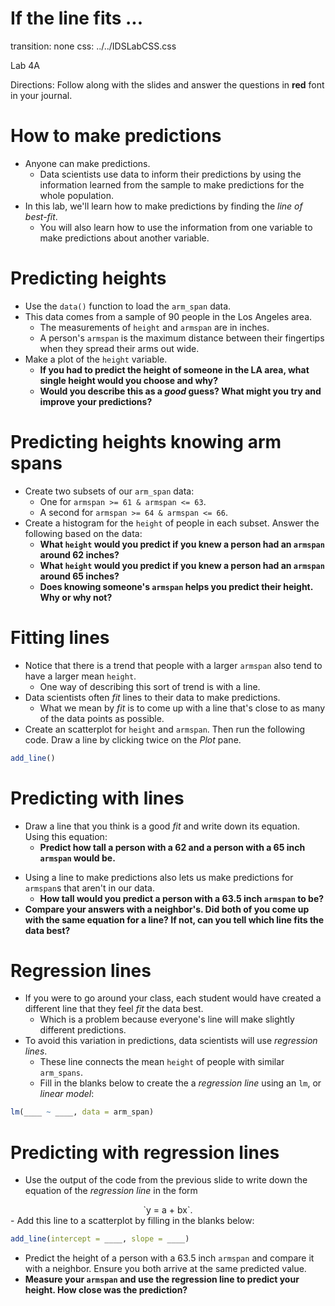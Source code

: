 If the line fits ...
===
transition: none
css: ../../IDSLabCSS.css

Lab 4A

Directions: Follow along with the slides and answer the questions in **red** font in your journal.



How to make predictions
===
- Anyone can make predictions.
    - Data scientists use data to inform their predictions by using the information learned from the sample to make predictions for the whole population.
- In this lab, we'll learn how to make predictions by finding the _line of best-fit_.
    - You will also learn how to use the information from one variable to make predictions about another variable.


Predicting heights
===

- Use the `data()` function to load the `arm_span` data.
- This data comes from a sample of 90 people in the Los Angeles area.
    - The measurements of `height` and `armspan` are in inches.
    - A person's `armspan` is the maximum distance between their fingertips when they spread their arms out wide.
- Make a plot of the `height` variable.
    - **If you had to predict the height of someone in the LA area, what single height would you choose and why?**
    - **Would you describe this as a _good_ guess? What might you try and improve your predictions?**


Predicting heights knowing arm spans
===

- Create two subsets of our `arm_span` data: 
    - One for `armspan >= 61 & armspan <= 63`. 
    - A second for `armspan >= 64 & armspan <= 66`.
- Create a histogram for the `height` of people in each subset. Answer the following based on the data:
    - **What `height` would you predict if you knew a person had an `armspan` around 62 inches?**
    - **What `height` would you predict if you knew a person had an `armspan` around 65 inches?**
    - **Does knowing someone's `armspan` helps you predict their height. Why or why not?**




<!-- Problems with using the mean -->
<!-- === -->

<!-- - Using `mean` values to make predictions has a few drawbacks which we highlight below: -->
<!-- - Calculate the `mean` `height` of people who have an `armspan` of 69 and 70 inches.  -->
<!--     - **How much taller is the person with a 70 inch `armspan` than the 69 inch `armspan`, on average? Does this seem reasonable?** -->
<!--     - **How tall would you predict someone who had a 69.5 inch `armspan` to be?** -->


Fitting lines
===

<!-- - Making predictions using means can lead to drastic jumps in predicted values. -->
<!--     - They also leave us unable to make predictions for inbetween values, like 69.5. -->
<!-- - For these reasons, data scientists often _fit_ lines to their data to make predictions. -->
- Notice that there is a trend that people with a larger `armspan` also tend to have a larger mean `height`.
    - One way of describing this sort of trend is with a line.
- Data scientists often _fit_ lines to their data to make predictions.    
    - What we mean by _fit_ is to come up with a line that's close to as many of the data points as possible.
- Create an scatterplot for `height` and `armspan`. Then run the following code. Draw a line by clicking twice on the _Plot_ pane.

```r
add_line()
```


Predicting with lines
===

- Draw a line that you think is a good _fit_ and write down its equation. Using this equation:
    - **Predict how tall a person with a 62 and a person with a 65 inch `armspan` would be.**
    
<!-- - **How much taller is the person with a 70 inch `armspan` than the 69 inch `armspan`? Does this difference seem more reasonable than the difference we calculated using the means?**   -->
- Using a line to make predictions also lets us make predictions for `armspan`s that aren't in our data.
    - **How tall would you predict a person with a 63.5 inch `armspan` to be?**
- **Compare your answers with a neighbor's. Did both of you come up with the same equation for a line? If not, can you tell which line fits the data best?**

Regression lines
===

- If you were to go around your class, each student would have created a different line that they feel _fit_ the data best.
    - Which is a problem because everyone's line will make slightly different predictions.
- To avoid this variation in predictions, data scientists will use _regression lines_.
    - These line connects the mean `height` of people with similar `arm_spans`.
    - Fill in the blanks below to create the a _regression line_ using an `lm`, or _linear model_:


```r
lm(____ ~ ____, data = arm_span)
```

Predicting with regression lines
=== 

- Use the output of the code from the previous slide to write down the equation of the _regression line_ in the form  
<center>`y = a + bx`.</center>
- Add this line to a scatterplot by filling in the blanks below:

```r
add_line(intercept = ____, slope = ____)
```

- Predict the height of a person with a 63.5 inch `armspan` and compare it with a neighbor. Ensure you both arrive at the same predicted value.
- **Measure your `armspan` and use the regression line to predict your height. How close was the prediction?**
